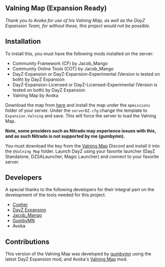 ## Valning Map (Expansion Ready)
*Thank you to Avoka for use of his Valning Map, as well as the DayZ Expansion Team, for without these, this project would not be possible.*

## Installation
To install this, you must have the following mods installed on the server:
* Community Framework (CF) by Jacob_Mango
* Community Online Tools (COT) by Jacob_Mango
* DayZ-Expansion or DayZ-Expansion-Experimental (Version is tested on both) by DayZ Expansion
* DayZ-Expansion-Licensed or DayZ-Licensed-Experimental (Version is tested on both) by DayZ Expansion
* Valning Map by Avoka

Download the map from [here](https://github.com/gumbymn/Expansion.Valning/blob/master/latest.zip) and install the map under the ```mpmissions``` folder of your server. Under the ```serverDZ.cfg``` change the template to ```Expansion.Valning``` and save. This will force the server to load the Valning Map. 

**Note, some providers such as Nitrado may experience issues with this, and as such Nitrado is not supported by me (gumbymn).**

You must download the key from the [Valning Map](https://discord.gg/ab7yX9b) Discord and install it into the ```@Valning Map``` folder. Launch DayZ using your favorite launcher (DayZ Standalone, DZSALauncher, Magic Launcher) and connect to your favorite server.

## Developers
A special thanks to the following developers for their integral part on the development of the tools needed for this project.
* [Cypher](https://github.com/CypherMediaGIT)
* [DayZ Expansion](https://github.com/salutesh)
* [Jacob_Mango](https://github.com/Jacob-Mango)
* [GumbyMN](https://github.com/gumbymn)
* Avoka

## Contributions
This version of the Valning Map was developed by [gumbymn](https://github.com/gumbymn) using the latest DayZ Expansion mod, and Avoka's [Valning Map](https://steamcommunity.com/sharedfiles/filedetails/?id=1880753439&searchtext=valning+map) mod.
